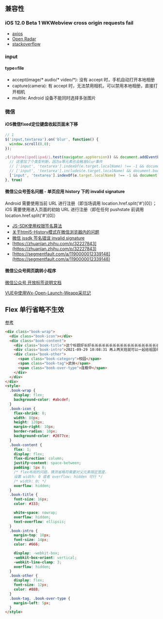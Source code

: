 ## 兼容性

### iOS 12.0 Beta 1 WKWebview cross origin requests fail
- [axios](https://github.com/axios/axios/issues/1598)
- [Open Radar](http://www.openradar.me/40807782)
- [stackoverflow](https://stackoverflow.com/questions/50707146/ios-v12-https-requests-errors)

### input
#### type=file
- accept(image/* audio/* video/*): 没有 accept 时，手机自动打开本地相册
- capture(camera): 有 accept 时，无法禁用相机，可以禁用本地相册，直接打开相机
- multile: Android 设备不能同时选择多张图片

### 微信
#### iOS微信fixed定位键盘收起页面未下移
```js
// 1
$('input,textarea').on('blur', function() {
  window.scroll(0,0);
});

;(/iphone|ipod|ipad/i.test(navigator.appVersion)) && document.addEventListener('blur', function(e) {
  // 这里加了个类型判断，因为a等元素也会触发blur事件
  // ['input', 'textarea'].indexOf(e.target.localName) !== -1 && document.body && (document.body.scrollTop = document.body.scrollTop); // 2
  // ['input', 'textarea'].includes(e.target.localName) && document.body.scrollIntoView(false); // 3
  ['input', 'textarea'].indexOf(e.target.localName) !== -1 && document.body.scrollIntoView(false); // 4
}, true)
```
#### 微信公众号签名问题 - 单页应用 history 下的 invalid signature
Android 需要使用当前 URL 进行注册（即当场调用 location.href.split('#')[0]）；
iOS 需要使用进入页面的初始 URL 进行注册（即在任何 pushstate 前调用 location.href.split('#')[0]）

- [JS-SDK使用权限签名算法](https://developers.weixin.qq.com/doc/offiaccount/OA_Web_Apps/JS-SDK.html#62)
- [关于html5-History模式在微信浏览器内的问题](https://github.com/vuejs/vue-router/issues/481)
- [微信 jssdk 签名错误 invalid signature](https://www.fengerzh.com/jssdk-invalid-signature)
- [https://zhuanlan.zhihu.com/p/32227843](https://zhuanlan.zhihu.com/p/32227843)
- [https://segmentfault.com/a/1190000012339148](https://segmentfault.com/a/1190000012339148)

#### 微信公众号网页跳转小程序
[微信公众号 开放标签说明文档](https://developers.weixin.qq.com/doc/offiaccount/OA_Web_Apps/Wechat_Open_Tag.html)

[VUE中使用Wx-Open-Launch-Weapp采坑记](https://www.dengwz.com/archives/137)

## Flex 单行省略不生效
[参考](https://www.cnblogs.com/tgxh/p/6916930.html)
```html
<div class="book-wrap">
  <div class="book-icon"></div>
  <div class="book-content">
    <div class="book-title">这个标题好长好长长长长长长长长长长长长长长长长长长长长长长长长长长长长啊</div>
    <div class="book-intro">2021-09-29 10:08:31 再上两天班就可以一起给祖国母亲庆祝生日了，但是不知道去干什么，待会看看图书馆假期是否开放吧</div>
    <div class="book-other">
      <span class="book-category">校园</span>
      <span class="book-tag">武侠</span>
      <span class="book-over-type">连载中</span>
    </div>
  </div>
</div>
<style>
  .book-wrap {
    display: flex;
    background-color: #abcdef;
  }
  .book-icon {
    flex-shrink: 0;
    width: 80px;
    height: 120px;
    margin-right: 10px;
    border-radius: 10px;
    background-color: #2077ce;
  }
  .book-content {
    flex: 1;
    display: flex;
    flex-direction: column;
    justify-content: space-between;
    padding: 5px 0;
    /* flex布局的问题，猜测省略符需要对父元素限定宽度，
    设置 width: 0 或者 overflow: hidden 可行 */
    /* width: 0; */
    overflow: hidden;
  }
  .book-title {
    font-size: 16px;
    color: #333;

    white-space: nowrap;
    overflow: hidden;
    text-overflow: ellipsis;
  }
  .book-intro {
    margin-top: 10px;
    font-size: 14px;
    color: #666;

    display: -webkit-box;
    -webkit-box-orient: vertical;
    -webkit-line-clamp: 3;
    overflow: hidden;
  }
  .book-other {
    display: flex;
    font-size: 12px;
    color: #888;
  }
  .book-tag, .book-over-type {
    margin-left: 5px;
  }
</style>
```
